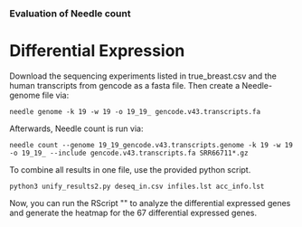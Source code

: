 ### Evaluation of Needle count

# Differential Expression
Download the sequencing experiments listed in true_breast.csv and the human transcripts from gencode as a fasta file.
Then create a Needle-genome file via:

```
needle genome -k 19 -w 19 -o 19_19_ gencode.v43.transcripts.fa
```

Afterwards, Needle count is run via:

```
needle count --genome 19_19_gencode.v43.transcripts.genome -k 19 -w 19 -o 19_19_ --include gencode.v43.transcripts.fa SRR66711*.gz
```

To combine all results in one file, use the provided python script.

```
python3 unify_results2.py deseq_in.csv infiles.lst acc_info.lst
```

Now, you can run the RScript "" to analyze the differential expressed genes and generate the heatmap for the 67 
differential expressed genes.
